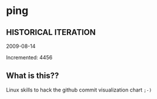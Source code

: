 # ping

## HISTORICAL ITERATION
2009-08-14

Incremented: 4456

## What is this?? 
Linux skills to hack the github commit visualization chart `;-)`

